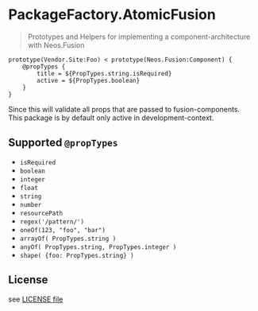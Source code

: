 # PackageFactory.AtomicFusion

> Prototypes and Helpers for implementing a component-architecture with Neos.Fusion


```
prototype(Vendor.Site:Foo) < prototype(Neos.Fusion:Component) {
	@propTypes {
		title = ${PropTypes.string.isRequired}
		active = ${PropTypes.boolean}
	}
}
```

Since this will validate all props that are passed to fusion-components.   
This package is by default only active in development-context.

## Supported `@propTypes`

* `isRequired`
* `boolean`
* `integer`
* `float`
* `string`
* `number`
* `resourcePath`
* `regex('/pattern/')`
* `oneOf(123, "foo", "bar")`
* `arrayOf( PropTypes.string )`
* `anyOf( PropTypes.string, PropTypes.integer )`
* `shape( {foo: PropTypes.string} )`

## License

see [LICENSE file](LICENSE)
